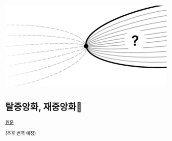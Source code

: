 ![Page Image](./images/decentralization-recentralization-sectioned.png)

# 탈중앙화, 재중앙화🔗

[원문](https://thenetworkstate.com/the-possible-futures)

(추후 번역 예정)